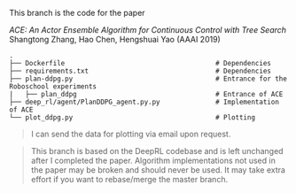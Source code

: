 This branch is the code for the paper

*ACE: An Actor Ensemble Algorithm for Continuous Control with Tree Search* \
Shangtong Zhang, Hao Chen, Hengshuai Yao (AAAI 2019)

    .
    ├── Dockerfile                                      # Dependencies
    ├── requirements.txt                                # Dependencies
    ├── plan-ddpg.py                                    # Entrance for the Roboschool experiments
    |   ├── plan_ddpg                                   # Entrance of ACE 
    ├── deep_rl/agent/PlanDDPG_agent.py.py              # Implementation of ACE 
    └── plot_ddpg.py                                    # Plotting

> I can send the data for plotting via email upon request.

> This branch is based on the DeepRL codebase and is left unchanged after I completed the paper. Algorithm implementations not used in the paper may be broken and should never be used. It may take extra effort if you want to rebase/merge the master branch.
